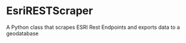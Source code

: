 EsriRESTScraper
===============

A Python class that scrapes ESRI Rest Endpoints and exports data to a geodatabase
